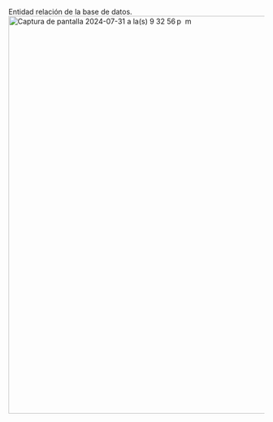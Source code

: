 Entidad relación de la base de datos. 
<img width="784" alt="Captura de pantalla 2024-07-31 a la(s) 9 32 56 p  m" src="https://github.com/user-attachments/assets/c18ca014-dbf7-430d-afc8-e9faa6fcd077">
